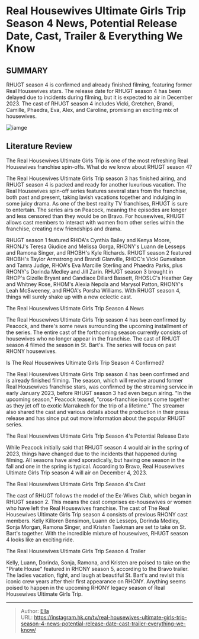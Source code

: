 # Real Housewives Ultimate Girls Trip Season 4 News, Potential Release Date, Cast, Trailer &amp; Everything We Know


## SUMMARY 



  RHUGT season 4 is confirmed and already finished filming, featuring former Real Housewives stars.   The release date for RHUGT season 4 has been delayed due to incidents during filming, but it is expected to air in December 2023.   The cast of RHUGT season 4 includes Vicki, Gretchen, Brandi, Camille, Phaedra, Eva, Alex, and Caroline, promising an exciting mix of housewives.  

![iamge](https://static1.srcdn.com/wordpress/wp-content/uploads/2023/11/real-housewives-ultimate-girls-trip-season-4_-news-potential-release-date-cast-everything-we-know.jpg)

## Literature Review
The Real Housewives Ultimate Girls Trip is one of the most refreshing Real Housewives franchise spin-offs. What do we know about RHUGT season 4?




The Real Housewives Ultimate Girls Trip season 3 has finished airing, and RHUGT season 4 is packed and ready for another luxurious vacation. The Real Housewives spin-off series features several stars from the franchise, both past and present, taking lavish vacations together and indulging in some juicy drama. As one of the best reality TV franchises, RHUGT is sure to entertain. The series airs on Peacock, meaning the episodes are longer and less censored than they would be on Bravo. For housewives, RHUGT allows cast members to interact with women from other series within the franchise, creating new friendships and drama.




RHUGT season 1 featured RHOA&#39;s Cynthia Bailey and Kenya Moore, RHONJ&#39;s Teresa Giudice and Melissa Gorga, RHONY&#39;s Luann de Lesseps and Ramona Singer, and RHOBH&#39;s Kyle Richards. RHUGT season 2 featured RHOBH&#39;s Taylor Armstrong and Brandi Glanville, RHOC&#39;s Vicki Gunvalson and Tamra Judge, RHOA&#39;s Eva Marcille Sterling and Phaedra Parks, plus RHONY&#39;s Dorinda Medley and Jill Zarin. RHUGT season 3 brought in RHOP&#39;s Gizelle Bryant and Candiace Dillard Bassett, RHOSLC&#39;s Heather Gay and Whitney Rose, RHOM&#39;s Alexia Nepola and Marysol Patton, RHONY&#39;s Leah McSweeney, and RHOA&#39;s Porsha Williams. With RHUGT season 4, things will surely shake up with a new eclectic cast.


 The Real Housewives Ultimate Girls Trip Season 4 News 
          

The Real Housewives Ultimate Girls Trip season 4 has been confirmed by Peacock, and there&#39;s some news surrounding the upcoming installment of the series. The entire cast of the forthcoming season currently consists of housewives who no longer appear in the franchise. The cast of RHUGT season 4 filmed the season in St. Bart&#39;s. The series will focus on past RHONY housewives.






 Is The Real Housewives Ultimate Girls Trip Season 4 Confirmed? 
          

The Real Housewives Ultimate Girls Trip season 4 has been confirmed and is already finished filming. The season, which will revolve around former Real Housewives franchise stars, was confirmed by the streaming service in early January 2023, before RHUGT season 3 had even begun airing. &#34;In the upcoming season,&#34; Peacock teased, &#34;cross-franchise icons come together as they jet off to exotic Marrakech for the trip of a lifetime.&#34; The streamer also shared the cast and various details about the production in their press release and has since put out more information about the popular RHUGT series.



 The Real Housewives Ultimate Girls Trip Season 4&#39;s Potential Release Date 
          




While Peacock initially said that RHUGT season 4 would air in the spring of 2023, things have changed due to the incidents that happened during filming. All seasons have aired sporadically, but having one season in the fall and one in the spring is typical. According to Bravo, Real Housewives Ultimate Girls Trip season 4 will air on December 4, 2023.



 The Real Housewives Ultimate Girls Trip Season 4&#39;s Cast 
          

The cast of RHUGT follows the model of the Ex-Wives Club, which began in RHUGT season 2. This means the cast comprises ex-housewives or women who have left the Real Housewives franchise. The cast of The Real Housewives Ultimate Girls Trip season 4 consists of previous RHONY cast members. Kelly Killoren Bensimon, Luann de Lesseps, Dorinda Medley, Sonja Morgan, Ramona Singer, and Kristen Taekman are set to take on St. Bart&#39;s together. With the incredible mixture of housewives, RHUGT season 4 looks like an exciting ride.






 The Real Housewives Ultimate Girls Trip Season 4 Trailer 

 

Kelly, Luann, Dorinda, Sonja, Ramona, and Kristen are poised to take on the &#34;Pirate House&#34; featured in RHONY season 5, according to the Bravo trailer. The ladies vacation, fight, and laugh at beautiful St. Bart&#39;s and revisit this iconic crew years after their first appearance on RHONY. Anything seems poised to happen in the upcoming RHONY legacy season of Real Housewives Ultimate Girls Trip. 



---

> Author: [Ella](https://instagram.hk.cn/)  
> URL: https://instagram.hk.cn/tv/real-housewives-ultimate-girls-trip-season-4-news-potential-release-date-cast-trailer-everything-we-know/  

